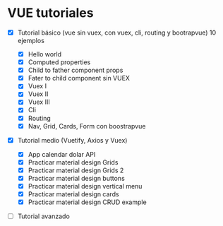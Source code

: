 # VUE tutoriales

- [x] Tutorial básico (vue sin vuex, con vuex, cli, routing y bootrapvue) 10 ejemplos

  - [x] Hello world
  - [x] Computed properties
  - [x] Child to father component props
  - [x] Fater to child component sin VUEX
  - [x] Vuex I
  - [x] Vuex II
  - [x] Vuex III
  - [x] Cli
  - [x] Routing
  - [x] Nav, Grid, Cards, Form con boostrapvue

- [x] Tutorial medio (Vuetify, Axios y Vuex)
  - [x] App calendar dolar API
  - [x] Practicar material design Grids
  - [x] Practicar material design Grids 2
  - [x] Practicar material design buttons
  - [x] Practicar material design vertical menu
  - [x] Practicar material design cards
  - [x] Practicar material design CRUD example
- [ ] Tutorial avanzado
